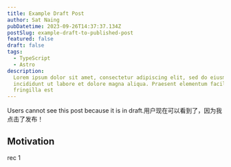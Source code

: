 ```yaml
---
title: Example Draft Post
author: Sat Naing
pubDatetime: 2023-09-26T14:37:37.134Z
postSlug: example-draft-to-published-post
featured: false
draft: false
tags:
  - TypeScript
  - Astro
description:
  Lorem ipsum dolor sit amet, consectetur adipiscing elit, sed do eiusmod tempor
  incididunt ut labore et dolore magna aliqua. Praesent elementum facilisis leo vel
  fringilla est
---
```


Users cannot see this post because it is in draft.用户现在可以看到了，因为我点击了发布！

## Motivation

rec 1
